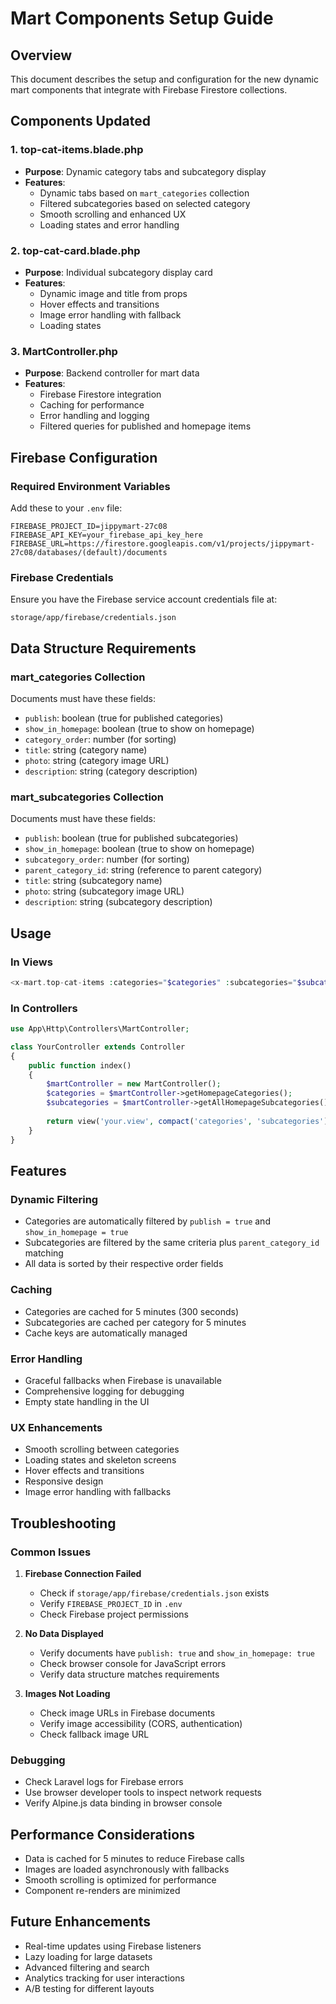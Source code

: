# Mart Components Setup Guide

## Overview
This document describes the setup and configuration for the new dynamic mart components that integrate with Firebase Firestore collections.

## Components Updated

### 1. top-cat-items.blade.php
- **Purpose**: Dynamic category tabs and subcategory display
- **Features**: 
  - Dynamic tabs based on `mart_categories` collection
  - Filtered subcategories based on selected category
  - Smooth scrolling and enhanced UX
  - Loading states and error handling

### 2. top-cat-card.blade.php
- **Purpose**: Individual subcategory display card
- **Features**:
  - Dynamic image and title from props
  - Hover effects and transitions
  - Image error handling with fallback
  - Loading states

### 3. MartController.php
- **Purpose**: Backend controller for mart data
- **Features**:
  - Firebase Firestore integration
  - Caching for performance
  - Error handling and logging
  - Filtered queries for published and homepage items

## Firebase Configuration

### Required Environment Variables
Add these to your `.env` file:

```env
FIREBASE_PROJECT_ID=jippymart-27c08
FIREBASE_API_KEY=your_firebase_api_key_here
FIREBASE_URL=https://firestore.googleapis.com/v1/projects/jippymart-27c08/databases/(default)/documents
```

### Firebase Credentials
Ensure you have the Firebase service account credentials file at:
```
storage/app/firebase/credentials.json
```

## Data Structure Requirements

### mart_categories Collection
Documents must have these fields:
- `publish`: boolean (true for published categories)
- `show_in_homepage`: boolean (true to show on homepage)
- `category_order`: number (for sorting)
- `title`: string (category name)
- `photo`: string (category image URL)
- `description`: string (category description)

### mart_subcategories Collection
Documents must have these fields:
- `publish`: boolean (true for published subcategories)
- `show_in_homepage`: boolean (true to show on homepage)
- `subcategory_order`: number (for sorting)
- `parent_category_id`: string (reference to parent category)
- `title`: string (subcategory name)
- `photo`: string (subcategory image URL)
- `description`: string (subcategory description)

## Usage

### In Views
```php
<x-mart.top-cat-items :categories="$categories" :subcategories="$subcategories"/>
```

### In Controllers
```php
use App\Http\Controllers\MartController;

class YourController extends Controller
{
    public function index()
    {
        $martController = new MartController();
        $categories = $martController->getHomepageCategories();
        $subcategories = $martController->getAllHomepageSubcategories();
        
        return view('your.view', compact('categories', 'subcategories'));
    }
}
```

## Features

### Dynamic Filtering
- Categories are automatically filtered by `publish = true` and `show_in_homepage = true`
- Subcategories are filtered by the same criteria plus `parent_category_id` matching
- All data is sorted by their respective order fields

### Caching
- Categories are cached for 5 minutes (300 seconds)
- Subcategories are cached per category for 5 minutes
- Cache keys are automatically managed

### Error Handling
- Graceful fallbacks when Firebase is unavailable
- Comprehensive logging for debugging
- Empty state handling in the UI

### UX Enhancements
- Smooth scrolling between categories
- Loading states and skeleton screens
- Hover effects and transitions
- Responsive design
- Image error handling with fallbacks

## Troubleshooting

### Common Issues

1. **Firebase Connection Failed**
   - Check if `storage/app/firebase/credentials.json` exists
   - Verify `FIREBASE_PROJECT_ID` in `.env`
   - Check Firebase project permissions

2. **No Data Displayed**
   - Verify documents have `publish: true` and `show_in_homepage: true`
   - Check browser console for JavaScript errors
   - Verify data structure matches requirements

3. **Images Not Loading**
   - Check image URLs in Firebase documents
   - Verify image accessibility (CORS, authentication)
   - Check fallback image URL

### Debugging
- Check Laravel logs for Firebase errors
- Use browser developer tools to inspect network requests
- Verify Alpine.js data binding in browser console

## Performance Considerations

- Data is cached for 5 minutes to reduce Firebase calls
- Images are loaded asynchronously with fallbacks
- Smooth scrolling is optimized for performance
- Component re-renders are minimized

## Future Enhancements

- Real-time updates using Firebase listeners
- Lazy loading for large datasets
- Advanced filtering and search
- Analytics tracking for user interactions
- A/B testing for different layouts
